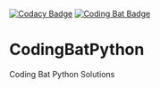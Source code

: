 [![Codacy Badge](https://api.codacy.com/project/badge/grade/8d8de0fc8b9a4573ad7d8875b9235cd5)](https://www.codacy.com/app/shubhamoy/CodingBatPython)
[![Coding Bat Badge](http://codingbat.com/s10p.png)](http://codingbat.com/done?user=me@shubhamoy.com&tag=4559368574)
# CodingBatPython
Coding Bat Python Solutions

